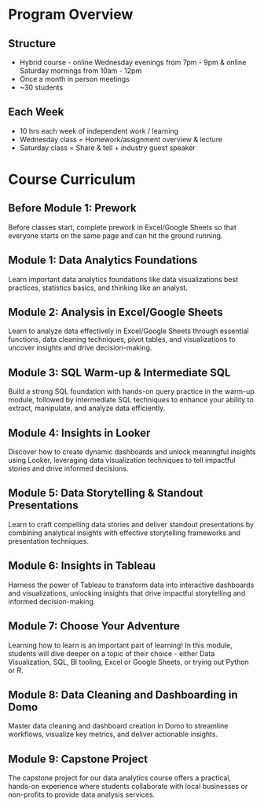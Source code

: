 # Program Overview

## Structure
* Hybrid course - online Wednesday evenings from 7pm - 9pm & online Saturday mornings from 10am - 12pm
* Once a month in person meetings 
* ~30 students

## Each Week 
* 10 hrs each week of independent work / learning
* Wednesday class = Homework/assignment overview & lecture 
* Saturday class = Share & tell + industry guest speaker 
  
# Course Curriculum 

## Before Module 1: Prework 

Before classes start, complete prework in Excel/Google Sheets so that everyone starts on the same page and can hit the ground running. 

## Module 1: Data Analytics Foundations 

Learn important data analytics foundations like data visualizations best practices, statistics basics, and thinking like an analyst. 

## Module 2: Analysis in Excel/Google Sheets

Learn to analyze data effectively in Excel/Google Sheets through essential functions, data cleaning techniques, pivot tables, and visualizations to uncover insights and drive decision-making.

## Module 3: SQL Warm-up & Intermediate SQL 

Build a strong SQL foundation with hands-on query practice in the warm-up module, followed by intermediate SQL techniques to enhance your ability to extract, manipulate, and analyze data efficiently.

## Module 4: Insights in Looker 

Discover how to create dynamic dashboards and unlock meaningful insights using Looker, leveraging data visualization techniques to tell impactful stories and drive informed decisions.

## Module 5: Data Storytelling & Standout Presentations 

Learn to craft compelling data stories and deliver standout presentations by combining analytical insights with effective storytelling frameworks and presentation techniques.

## Module 6: Insights in Tableau 

Harness the power of Tableau to transform data into interactive dashboards and visualizations, unlocking insights that drive impactful storytelling and informed decision-making.

## Module 7: Choose Your Adventure 

Learning how to learn is an important part of learning! In this module, students will dive deeper on a topic of their choice - either Data Visualization, SQL, BI tooling, Excel or Google Sheets, or trying out Python or R.

## Module 8: Data Cleaning and Dashboarding in Domo 

Master data cleaning and dashboard creation in Domo to streamline workflows, visualize key metrics, and deliver actionable insights. 

## Module 9: Capstone Project 

The capstone project for our data analytics course offers a practical, hands-on experience where students collaborate with local businesses or non-profits to provide data analysis services. 
